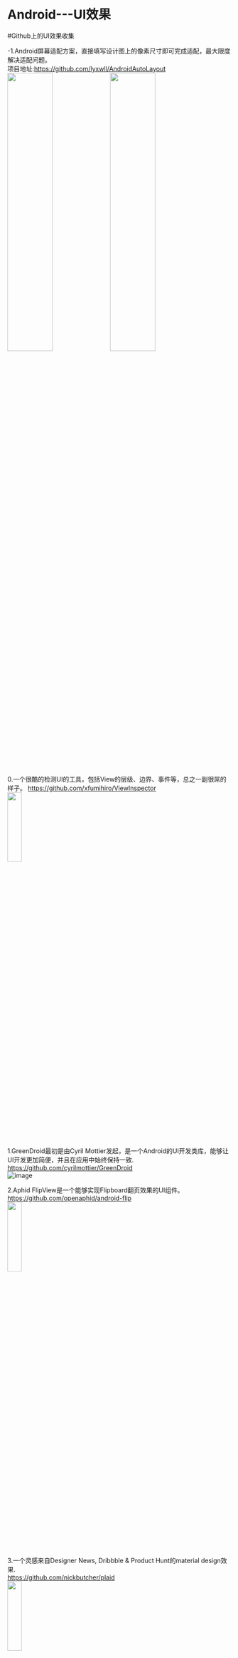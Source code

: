 # Android---UI效果

#Github上的UI效果收集         

-1.Android屏幕适配方案，直接填写设计图上的像素尺寸即可完成适配，最大限度解决适配问题。           
项目地址:https://github.com/lyxwll/AndroidAutoLayout            
<img src="./image/-1-1.png" width="45%" height="40%">
<img src="./image/-1-2.png" width="45%" height="40%">

0.一个很酷的检测UI的工具，包括View的层级、边界、事件等，总之一副很屌的样子。
https://github.com/xfumihiro/ViewInspector                
<img src="./image/0-1.gif" width="25%" height="20%">


1.GreenDroid最初是由Cyril Mottier发起，是一个Android的UI开发类库，能够让UI开发更加简便，并且在应用中始终保持一致.         
https://github.com/cyrilmottier/GreenDroid          
![image](http://cms.csdnimg.cn/article/201305/03/51834d911e3dc.jpg)


2.Aphid FlipView是一个能够实现Flipboard翻页效果的UI组件。              
https://github.com/openaphid/android-flip        
<img src="./image/2-1.jpg" width="25%" height="20%">


3.一个灵感来自Designer News, Dribbble & Product Hunt的material design效果.               
https://github.com/nickbutcher/plaid                
<img src="./image/3-1.gif" width="25%" height="20%">            


4.MaterialDesignLibrary:https://github.com/navasmdc/MaterialDesignLibrary               
在众多新晋库中，MaterialDesignLibrary可以说是颇受开发者瞩目的一个控件效果库，能够让开发者在Android 2.2系统上使用Android 5.0才支持的控件效果，比如扁平、矩形、浮动按钮，复选框以及各式各样的进度指示器等。MaterialDesignLibrary还拥有SnackBar、Dialog、Color selector组件，可非常便捷地对应用界面进行设置。                      
<img src="./image/4-1.jpg" width="60%" height="30%">          


5.MaterialEditText:https://github.com/rengwuxian/MaterialEditText             
随着Material Design的到来，AppCompat v21也为开发者提供了Material Design的控件外观支持，其中就包括EditText，但却并不好用，没有设置颜色的API，也没有任何Google Material Design Spec中提到的特性。于是，来自国内的开发者“扔物线”开发了MaterialEditText库，直接继承EditText，无需修改Java文件即能实现自定义控件颜色。                               
<img src="./image/5-1.png" width="60%" height="30%">           


6.Android-LollipopShowcase是由来自奥地利的移动、后端及Web开发者Mike Penz所开发的演示应用，集中演示了新Material Design中所有的UI效果，以及AndroidLollipop中其他非常酷炫的特性元素，比如Toolbar、RecyclerView、ActionBarDrawerToggle、Floating Action Button（FAB）、Android Compat Theme等。           
https://github.com/mikepenz/LollipopShowcase                 
<img src="./image/6-1.jpg" width="60%" height="30%">        


7.Android-ObservableScrollView是一款用于在滚动视图中观测滚动事件的Android库。它能够轻而易举地与Android 5.0 Lollipop引进的工具栏（Toolbar）进行交互，还可以帮助开发者实现拥有Material Design应用视觉体验的界面外观，支持ListView、ScrollView、WebView、RecyclerView、GridView组件。     
https://github.com/ksoichiro/Android-ObservableScrollView                      
<img src="./image/7-1.gif" width="30%" height="30%">
<img src="./image/7-2.gif" width="30%" height="30%">
<img src="./image/7-3.gif" width="30%" height="30%">


8.AndroidImageSlider:一个漂亮的Slider。         
https://github.com/daimajia/AndroidImageSlider            
<img src="./image/8-1.gif" width="25%" height="20%">


9.AndroidViewAnimations:视图动画效果           
https://github.com/daimajia/AndroidViewAnimations                   
<img src="./image/9-1.gif" width="25%" height="20%">


10.一款粘性菜单弹跳动画效果,灵感来自Material design.        
https://github.com/melvinjlobo/MetaballMenu            
<img src="./image/10-1.gif" width="25%" height="20%">      


**11.**

------
###滑动引导界面     

**12.小红书视差动画引导界面**           
https://github.com/w446108264/XhsWelcomeAnim       
<img src="./image/12-1.gif" width="25%" height="20%">   

**13.Demo of the onboarding animations of Yahoo NewsApp,雅虎新闻App引导页动画.**
https://github.com/rahulrj/YahooNewsOnboarding               
<img src="./image/13-1.gif" width="25%" height="20%">        

**13.1.SpringIndicator,使用bezier实现粘连效果的页面指示**     
项目地址：https://github.com/chenupt/SpringIndicator            
<img src="./image/31-1.gif" width="25%" height="20%">      

**13.2差效果引导页Simple library that helps developers to create awesome sliding android app tutorial.**    
项目地址:https://github.com/Cleveroad/slidingtutorial-android               
<img src="./image/57-1.gif" width="60%" height="20%">   

**13.3自定义欢迎界面**         
https://github.com/stephentuso/welcome-android      

**13.4.带有色彩渐变的新功能引导页**        
https://github.com/codemybrainsout/ahoy-onboarding        

**13.5.Inspired by Heinrich Reimer Material Intro and developed with love from scratch**      
https://github.com/TangoAgency/material-intro-screen

-----

14.一个用于app指向性功能高亮的库.      
https://github.com/hongyangAndroid/Highlight           
<img src="./image/14-1.gif" width="25%" height="20%">   

15.一款标尺状选择的WheelView,可以选择日期,金钱等其他短的长度值.     
https://github.com/lantouzi/WheelView-Android        
<img src="./image/15-1.png" width="25%" height="20%">

16.一个Android专用的LogCat工具，主要功能为打印行号、函数调用、Json解析、点击跳转等。         
使用地址:http://blog.csdn.net/zhaokaiqiang1992/article/details/49837627        
项目地址:https://github.com/ZhaoKaiQiang/KLog                  
<img src="./image/16-1.gif" width="70%" height="30%">


17.选择省份或者是城市模块，可以直接拿来用.         
https://github.com/ZhaoKaiQiang/SelectCityModule             
![image](https://camo.githubusercontent.com/42de7e5e764d83afdc116fa3ba1ef423d2aefe4e/687474703a2f2f6931312e74696574756b752e636f6d2f333261623439616333383262376466642e676966)

18.仿iOS的AlertViewController 几乎完美还原iOS的AlertViewController,同时支持Alert和ActionSheet模式，每一个细节都是精雕细琢，并把api封装成懒到极致模式，一行代码就可以进行弹窗.          
https://github.com/saiwu-bigkoo/Android-AlertView                 
<img src="./image/18-1.gif" width="25%" height="20%">    


19.仿手机QQ聊天列表滑动菜单删除和手势滑动返回的两种方式.       
https://github.com/finddreams/SlidingBack                     
<img src="./image/19-1.gif" width="25%" height="20%">   

20.Android消息数显示控件.       
项目地址:https://github.com/bingoogolapple/BGABadgeView-Android                                
<img src="./image/20-1.gif" width="25%" height="20%">   

21.高级的TextView特效.         
https://github.com/Rogero0o/MatchView                 
<img src="./image/21-1.gif" width="25%" height="20%">       

22.An android view,which can layer on any gravity for swiping.          
项目地址:https://github.com/aicaprio/CurtainView            
<img src="./image/22-1.gif" width="30%" height="20%">
<img src="./image/22-2.gif" width="30%" height="20%">

23.Side-Menu.Android,分类侧滑菜单，Yalantis 出品。               
项目地址：https://github.com/Yalantis/Side-Menu.Android              
<img src="./image/23-1.gif" width="60%" height="20%">        

24.Context-Menu.Android可以方便快速集成漂亮带有动画效果的上下文菜单，Yalantis出品。         
项目地址：https://github.com/Yalantis/Context-Menu.Android           
<img src="./image/24-1.gif" width="60%" height="20%">         

25.Titanic,可以显示水位上升下降的TextView             
项目地址：https://github.com/RomainPiel/Titanic              
<img src="./image/25-1.gif" width="60%" height="20%">     

26.Android Typeface Helper,可以帮你轻松实现自定义字体的库              
项目地址：https://github.com/norbsoft/android-typeface-helper         
<img src="./image/26-1.png" width="60%" height="20%">

27.ToggleButton,状态切换的 Button，类似 iOS，用 View 实现            
项目地址：https://github.com/zcweng/ToggleButton          
<img src="./image/27-1.gif" width="30%" height="20%">   

28.实现滑动ViewPager渐变背景色             
项目地址：https://github.com/TaurusXi/GuideBackgroundColorAnimation         
<img src="./image/28-1.gif" width="25%" height="20%">           

29.Euclid,用户简历界面，Yalantis 出品。             
项目地址：https://github.com/Yalantis/Euclid           
<img src="./image/29-1.gif" width="60%" height="20%">          

30.InstaMaterial,Instagram的一组Material 风格的概念设计.            
项目地址：https://github.com/frogermcs/InstaMaterial        
<img src="./image/30-1.gif" width="25%" height="20%">          

31.让你的 App 不再那么无聊和单调，气泡风格的过渡动画效果       
https://github.com/Cleveroad/BubbleAnimationLayout

32.FoldableLayout,折叠的信纸被打开一样的动画效果         
项目地址：https://github.com/alexvasilkov/FoldableLayout          
<img src="./image/32-1.gif" width="25%" height="20%">       


33.PersistentSearch,在点击搜索的时候控件在原有位置显示输入框。          
项目地址：https://github.com/Quinny898/PersistentSearch           
<img src="./image/33-1.gif" width="60%" height="20%">        


34.discrollview,当上下滚动的时候子元素会呈现不同动画效果的scrollView，网页上称之为：视差滚动.        
项目地址： https://github.com/flavienlaurent/discrollview           
<img src="./image/34-1.gif" width="25%" height="20%">         


35..sweet-alert-dialog,一个带动画效果的自定义对话框样式.            
项目地址：https://github.com/pedant/sweet-alert-dialog         
<img src="./image/35-1.gif" width="25%" height="20%">     

36.android-floating-action-button,Material Desig风格的浮动操作按钮.            
项目地址：https://github.com/futuresimple/android-floating-action-button      
<img src="./image/36-1.gif" width="25%" height="20%">       

---------
##自定义日历视图           
37.android-collapse-calendar-view,可以在月视图与周视图之间切换的calendar控件             
项目地址：https://github.com/blazsolar/android-collapse-calendar-view          
<img src="./image/37-1.gif" width="25%" height="20%">       

51.CalendarPager:This is one horizontal calendar with viewPager.recyclerview横向滑动的日历.           
项目地址:https://github.com/lyxwll/CalendarPager                                   
<img src="./image/51-1.gif" width="25%" height="20%">
<img src="./image/51-2.gif" width="25%" height="20%">    

**37.2.An android library which provides a compact calendar view much like the one used in google calenders.**      
https://github.com/SundeepK/CompactCalendarView       

**37.1.显示阳历，农历，节假日和二十四节气 实现对某月日期的单选或者多选的andorid 日历控件库。**       
https://github.com/myjoybar/android-calendar-view  

----------

**38.** 


**39.**


40.一个简单的Android标签控件.https://github.com/H07000223/FlycoLabelView             
<img src="./image/40-1.png" width="25%" height="20%">        

41.A simple way to "badge" any given Android view at runtime without having to cater for it in layout.           
项目地址:https://github.com/jgilfelt/android-viewbadger             
<img src="./image/41-1.png" width="25%" height="20%">            

42.Interesting android title bar with immersive status bar and scroll animation like tumblr app (color of icon and text on title bar gradually change to end color).           
项目地址:https://github.com/markzhai/InterestingTitleBar              
<img src="./image/42-1.gif" width="25%" height="20%">           

------
##下拉列表选择      
43.安卓选择器类库，包括日期时间选择器、单项选择器、地址选择器、颜色选择器、文件目录选择器、数字选择器、星座选择器等。Picker for android, include date&time/option/color/file&directory/number.             
项目地址:https://github.com/gzu-liyujiang/AndroidPicker            
<img src="./image/43-1.gif" width="30%" height="20%">
<img src="./image/43-2.gif" width="30%" height="20%">
<img src="./image/43-3.gif" width="30%" height="20%">
<img src="./image/43-4.gif" width="30%" height="20%">
<img src="./image/43-5.gif" width="30%" height="20%">

44.一个实用的多条件筛选菜单，在很多App上都能看到这个效果，如美团，爱奇艺电影票等.           
项目地址:https://github.com/dongjunkun/DropDownMenu               
<img src="./image/44-1.gif" width="25%" height="20%">               

45.DropDownMenu for Android,Filter the list based on multiple condition. http://fangjie.info             
项目地址:https://github.com/JayFang1993/DropDownMenu            
<img src="./image/45-1.gif" width="25%" height="20%">            

46.模仿大众点评的筛选框.             
项目地址:https://github.com/crazyhl/PopupButton               
<img src="./image/46-1.gif" width="25%" height="20%">            

52.Android-PickerView:仿iOS的PickerView控件，有时间选择和选项选择并支持一二三级联动效果.                        
项目地址:https://github.com/lyxwll/Android-PickerView                             
<img src="./image/52-1.gif" width="25%" height="20%">
<img src="./image/52-2.gif" width="25%" height="20%">   

----------

47.SearchView:Yet another floating search view implementation, also known as persistent search.
项目地址:https://github.com/renaudcerrato/FloatingSearchView             
<img src="./image/47-1.gif" width="25%" height="20%">           

48.Android Tooltip.Create Toast like tooltips, physical targets can be specified, or even points on screen. Many additional features and customizations. Just look at the samples Activities.                     
项目地址:https://github.com/lyxwll/android-target-tooltip                 
<img src="./image/48-1.png" width="25%" height="20%">                      

49.SlideSwitch is A widget likes switch, which works with ViewPager and two fragments. It is developed based on PagerSlidingTabStrip and supports gradient on text color.                               
项目地址:https://github.com/small-dream/SlideSwitch                           
<img src="./image/49-1.gif" width="25%" height="20%"> 
     
50.ToolbatIndicator:模仿Twitter iOS 客户端顶部栏的指示器.                                          
项目地址:https://github.com/nekocode/ToolbarIndicator                    
<img src="./image/50-1.gif" width="25%" height="20%">                                    

53.一个自定义标签view，并具有可拖拽功能.An Android TagView library. You can customize awesome TagView by using this library.  项目地址:https://github.com/whilu/AndroidTagView      
<img src="./image/53-1.gif" width="25%" height="20%">
<img src="./image/53-2.png" width="25%" height="20%">   

54.仿QQ消息未读拖拽清除，“一键退朝”，“一键清除未读”，“一键下班”.                  
项目地址:https://github.com/Qiaoidea/QQTipsView                                             
<img src="./image/54-1.gif" width="25%" height="20%">   

55.带动画的CheckBox.The custom CheckBox with animation for Android.                    
项目地址:https://github.com/andyxialm/SmoothCheckBox                           
<img src="./image/55-1.gif" width="25%" height="20%">           

56.可折叠/展开布局与平滑的动画.             
项目地址:https://github.com/ubdc/CollapseLayout                  
<img src="./image/56-1.gif" width="25%" height="20%">           

**57.**

58.VerticalBannerView是一个android平台下的自定义控件,通常用来展示广告,类似淘宝头条。     
项目地址:https://github.com/Rowandjj/VerticalBannerView     
<img src="./image/58-1.gif" width="25%" height="20%">        

**59.Google 风格的 Page Indicator 效果。**              
https://github.com/romandanylyk/PageIndicatorView

60.DialogPlus:Advanced dialog solution for android        
项目地址:https://github.com/orhanobut/dialogplus       
<img src="./image/60-1.gif" width="25%" height="20%">
<img src="./image/60-2.gif" width="25%" height="20%">      

61.A simple library to add carousel view in android app.      
https://github.com/sayyam/carouselview     
<img src="./image/61-1.gif" width="60%" height="20%">   

62.imitate Tumblr's menu, dragging animations look like a snake。可拖拽的菜单    
https://github.com/xmuSistone/android-snake-menu                         
<img src="./image/62-1.gif" width="25%" height="20%">
<img src="./image/62-2.gif" width="25%" height="20%">
<img src="./image/62-3.gif" width="25%" height="20%">        

**63.Youtube Gaming inspired Tabs**                
https://github.com/saiff35/LivingTabs       
<img src="" width="30%" height="20%">

**64.The Demo of Material-Design-login. And maybe you can use the CatchScrollLayout at other place.**     
https://github.com/Yellow5A5/Material-Design-Login            

**65.一个酷炫的分享控件**              
https://github.com/JeasonWong/FlipShare           

**66.渐变的下载按钮A DownloadProgressButton with Animation for Android**              
https://github.com/cctanfujun/ProgressRoundButton              

**67.高仿最新版微信6.2手势滑动返回**         
https://github.com/XBeats/and_swipeback            

**68.Toolbar 组件展示 Banner 图片效果**        
https://github.com/JuL1205/SlideshowToolbar         

**69.一个 Android Page 过渡效果 Demo 效果**                    
https://github.com/xmuSistone/android-page-transition        

**70.**




     
































































